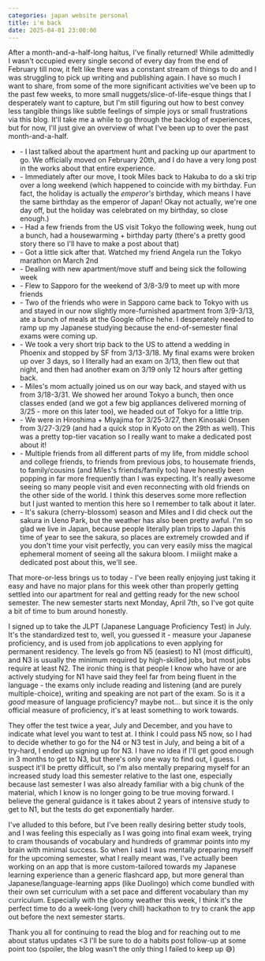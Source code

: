 ```yaml
---
categories: japan website personal
title: i'm back
date: 2025-04-01 23:00:00
---
```


After a month-and-a-half-long haitus, I've finally returned! While admittedly I wasn't occupied every single second of every day from the end of February till now, it felt like there was a constant stream of things to do and I was struggling to pick up writing and publishing again. I have so much I want to share, from some of the more significant activities we've been up to the past few weeks, to more small nuggets/slice-of-life-esque things that I desperately want to capture, but I'm still figuring out how to best convey less tangible things like subtle feelings of simple joys or small frustrations via this blog. It'll take me a while to go through the backlog of experiences, but for now, I'll just give an overview of what I've been up to over the past month-and-a-half.

- \- I last talked about the apartment hunt and packing up our apartment to go. We officially moved on February 20th, and I do have a very long post in the works about that entire experience.
- \- Immediately after our move, I took Miles back to Hakuba to do a ski trip over a long weekend (which happened to coincide with my birthday. Fun fact, the holiday is actually the _emperor's_ birthday, which means I have the same birthday as the emperor of Japan! Okay not actually, we're one day off, but the holiday was celebrated on my birthday, so close enough.)
- \- Had a few friends from the US visit Tokyo the following week, hung out a bunch, had a housewarming + birthday party (there's a pretty good story there so I'll have to make a post about that)
- \- Got a little sick after that. Watched my friend Angela run the Tokyo marathon on March 2nd
- \- Dealing with new apartment/move stuff and being sick the following week
- \- Flew to Sapporo for the weekend of 3/8-3/9 to meet up with more friends
- \- Two of the friends who were in Sapporo came back to Tokyo with us and stayed in our now slightly more-furnished apartment from 3/9-3/13, ate a bunch of meals at the Google office hehe. I desperately needed to ramp up my Japanese studying because the end-of-semester final exams were coming up.
- \- We took a very short trip back to the US to attend a wedding in Phoenix and stopped by SF from 3/13-3/18. My final exams were broken up over 3 days, so I literally had an exam on 3/13, then flew out that night, and then had another exam on 3/19 only 12 hours after getting back.
- \- Miles's mom actually joined us on our way back, and stayed with us from 3/18-3/31. We showed her around Tokyo a bunch, then once classes ended (and we got a few big appliances delivered morning of 3/25 - more on this later too), we headed out of Tokyo for a little trip.
- \- We were in Hiroshima + Miyajima for 3/25-3/27, then Kinosaki Onsen from 3/27-3/29 (and had a quick stop in Kyoto on the 29th as well). This was a pretty top-tier vacation so I really want to make a dedicated post about it!
- \- Multiple friends from all different parts of my life, from middle school and college friends, to friends from previous jobs, to housemate friends, to family/cousins (and Miles's friends/family too) have honestly been popping in far more frequently than I was expecting. It's really awesome seeing so many people visit and even reconnecting with old friends on the other side of the world. I think this deserves some more reflection but I just wanted to mention this here so I remember to talk about it later.
- \- It's sakura (cherry-blossom) season and Miles and I did check out the sakura in Ueno Park, but the weather has also been pretty awful. I'm so glad we live in Japan, because people literally plan trips to Japan this time of year to see the sakura, so places are extremely crowded and if you don't time your visit perfectly, you can very easily miss the magical ephemeral moment of seeing all the sakura bloom. I miiight make a dedicated post about this, we'll see.

That more-or-less brings us to today - I've been really enjoying just taking it easy and have no major plans for this week other than properly getting settled into our apartment for real and getting ready for the new school semester. The new semester starts next Monday, April 7th, so I've got quite a bit of time to bum around honestly.

I signed up to take the JLPT (Japanese Language Proficiency Test) in July. It's the standardized test to, well, you guessed it - measure your Japanese proficiency, and is used from job applications to even applying for permanent residency. The levels go from N5 (easiest) to N1 (most difficult), and N3 is usually the minimum required by high-skilled jobs, but most jobs require at least N2. The ironic thing is that people I know who have or are actively studying for N1 have said they feel far from being fluent in the language - the exams only include reading and listening (and are purely multiple-choice), writing and speaking are not part of the exam. So is it a _good_ measure of language proficiency? maybe not... but since it is the only official measure of proficiency, it's at least something to work towards.

They offer the test twice a year, July and December, and you have to indicate what level you want to test at. I think I could pass N5 now, so I had to decide whether to go for the N4 or N3 test in July, and being a bit of a try-hard, I ended up signing up for N3. I have no idea if I'll get good enough in 3 months to get to N3, but there's only one way to find out, I guess. I suspect it'll be pretty difficult, so I'm also mentally preparing myself for an increased study load this semester relative to the last one, especially because last semester I was also already familiar with a big chunk of the material, which I know is no longer going to be true moving forward. I believe the general guidance is it takes about 2 years of intensive study to get to N1, but the tests do get exponentially harder.

I've alluded to this before, but I've been really desiring better study tools, and I was feeling this especially as I was going into final exam week, trying to cram thousands of vocabulary and hundreds of grammar points into my brain with minimal success. So when I said I was mentally preparing myself for the upcoming semester, what I really meant was, I've actually been working on an app that is more custom-tailored towards my Japanese learning experience than a generic flashcard app, but more general than Japanese/language-learning apps (like Duolingo) which come bundled with their own set curriculum with a set pace and different vocabulary than my curriculum. Especially with the gloomy weather this week, I think it's the perfect time to do a week-long (very chill) hackathon to try to crank the app out before the next semester starts.

Thank you all for continuing to read the blog and for reaching out to me about status updates <3 I'll be sure to do a habits post follow-up at some point too (spoiler, the blog wasn't the only thing I failed to keep up 😅)